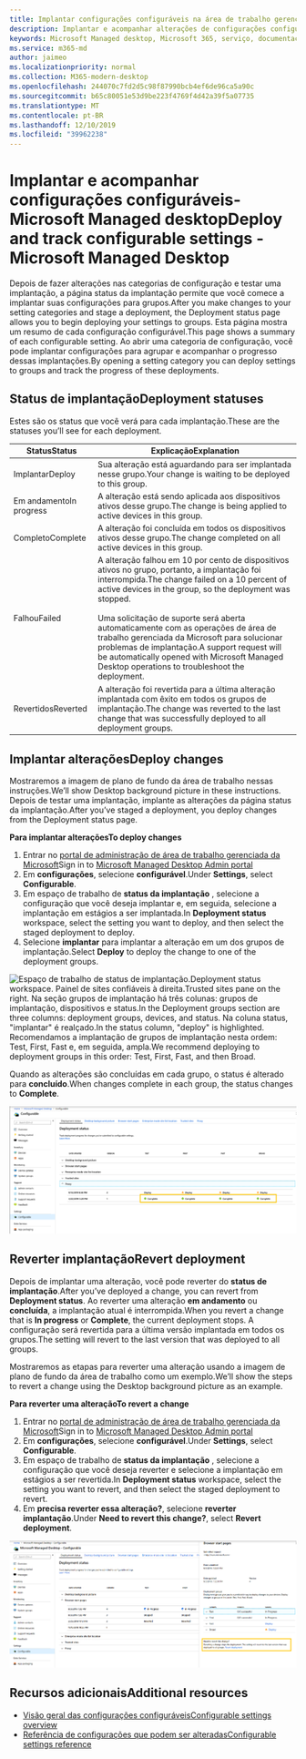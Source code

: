 ```yaml
---
title: Implantar configurações configuráveis na área de trabalho gerenciada da Microsoft
description: Implantar e acompanhar alterações de configurações configuráveis na área de trabalho gerenciada da Microsoft.
keywords: Microsoft Managed desktop, Microsoft 365, serviço, documentação, implantação, implantação em estágios, configurações configuráveis
ms.service: m365-md
author: jaimeo
ms.localizationpriority: normal
ms.collection: M365-modern-desktop
ms.openlocfilehash: 244070c7fd2d5c98f87990bcb4ef6de96ca5a90c
ms.sourcegitcommit: b65c80051e53d9be223f4769f4d42a39f5a07735
ms.translationtype: MT
ms.contentlocale: pt-BR
ms.lasthandoff: 12/10/2019
ms.locfileid: "39962238"
---
```

# <a name="deploy-and-track-configurable-settings---microsoft-managed-desktop"></a><span data-ttu-id="a55d3-104">Implantar e acompanhar configurações configuráveis-Microsoft Managed desktop</span><span class="sxs-lookup"><span data-stu-id="a55d3-104">Deploy and track configurable settings - Microsoft Managed Desktop</span></span>

<span data-ttu-id="a55d3-105">Depois de fazer alterações nas categorias de configuração e testar uma implantação, a página status da implantação permite que você comece a implantar suas configurações para grupos.</span><span class="sxs-lookup"><span data-stu-id="a55d3-105">After you make changes to your setting categories and stage a deployment, the Deployment status page allows you to begin deploying your settings to groups.</span></span> <span data-ttu-id="a55d3-106">Esta página mostra um resumo de cada configuração configurável.</span><span class="sxs-lookup"><span data-stu-id="a55d3-106">This page shows a summary of each configurable setting.</span></span> <span data-ttu-id="a55d3-107">Ao abrir uma categoria de configuração, você pode implantar configurações para agrupar e acompanhar o progresso dessas implantações.</span><span class="sxs-lookup"><span data-stu-id="a55d3-107">By opening a setting category you can deploy settings to groups and track the progress of these deployments.</span></span>

## <a name="deployment-statuses"></a><span data-ttu-id="a55d3-108">Status de implantação</span><span class="sxs-lookup"><span data-stu-id="a55d3-108">Deployment statuses</span></span> 

<span data-ttu-id="a55d3-109">Estes são os status que você verá para cada implantação.</span><span class="sxs-lookup"><span data-stu-id="a55d3-109">These are the statuses you’ll see for each deployment.</span></span>

<span data-ttu-id="a55d3-110">Status</span><span class="sxs-lookup"><span data-stu-id="a55d3-110">Status</span></span>  | <span data-ttu-id="a55d3-111">Explicação</span><span class="sxs-lookup"><span data-stu-id="a55d3-111">Explanation</span></span> 
--- | --- 
<span data-ttu-id="a55d3-112">Implantar</span><span class="sxs-lookup"><span data-stu-id="a55d3-112">Deploy</span></span> | <span data-ttu-id="a55d3-113">Sua alteração está aguardando para ser implantada nesse grupo.</span><span class="sxs-lookup"><span data-stu-id="a55d3-113">Your change is waiting to be deployed to this group.</span></span>
<span data-ttu-id="a55d3-114">Em andamento</span><span class="sxs-lookup"><span data-stu-id="a55d3-114">In progress</span></span> | <span data-ttu-id="a55d3-115">A alteração está sendo aplicada aos dispositivos ativos desse grupo.</span><span class="sxs-lookup"><span data-stu-id="a55d3-115">The change is being applied to active devices in this group.</span></span> 
<span data-ttu-id="a55d3-116">Completo</span><span class="sxs-lookup"><span data-stu-id="a55d3-116">Complete</span></span> | <span data-ttu-id="a55d3-117">A alteração foi concluída em todos os dispositivos ativos desse grupo.</span><span class="sxs-lookup"><span data-stu-id="a55d3-117">The change completed on all active devices in this group.</span></span> 
<span data-ttu-id="a55d3-118">Falhou</span><span class="sxs-lookup"><span data-stu-id="a55d3-118">Failed</span></span> | <span data-ttu-id="a55d3-119">A alteração falhou em 10 por cento de dispositivos ativos no grupo, portanto, a implantação foi interrompida.</span><span class="sxs-lookup"><span data-stu-id="a55d3-119">The change failed on a 10 percent of active devices in the group, so the deployment was stopped.</span></span><br><br> <span data-ttu-id="a55d3-120">Uma solicitação de suporte será aberta automaticamente com as operações de área de trabalho gerenciada da Microsoft para solucionar problemas de implantação.</span><span class="sxs-lookup"><span data-stu-id="a55d3-120">A support request will be automatically opened with Microsoft Managed Desktop operations to troubleshoot the deployment.</span></span> 
<span data-ttu-id="a55d3-121">Revertidos</span><span class="sxs-lookup"><span data-stu-id="a55d3-121">Reverted</span></span> | <span data-ttu-id="a55d3-122">A alteração foi revertida para a última alteração implantada com êxito em todos os grupos de implantação.</span><span class="sxs-lookup"><span data-stu-id="a55d3-122">The change was reverted to the last change that was successfully deployed to all deployment groups.</span></span>

## <a name="deploy-changes"></a><span data-ttu-id="a55d3-123">Implantar alterações</span><span class="sxs-lookup"><span data-stu-id="a55d3-123">Deploy changes</span></span>

<span data-ttu-id="a55d3-124">Mostraremos a imagem de plano de fundo da área de trabalho nessas instruções.</span><span class="sxs-lookup"><span data-stu-id="a55d3-124">We’ll show Desktop background picture in these instructions.</span></span> <span data-ttu-id="a55d3-125">Depois de testar uma implantação, implante as alterações da página status da implantação.</span><span class="sxs-lookup"><span data-stu-id="a55d3-125">After you’ve staged a deployment, you deploy changes from the Deployment status page.</span></span> 

<span data-ttu-id="a55d3-126">**Para implantar alterações**</span><span class="sxs-lookup"><span data-stu-id="a55d3-126">**To deploy changes**</span></span>

1. <span data-ttu-id="a55d3-127">Entrar no [portal de administração de área de trabalho gerenciada da Microsoft](https://aka.ms/mwaasportal)</span><span class="sxs-lookup"><span data-stu-id="a55d3-127">Sign in to [Microsoft Managed Desktop Admin portal](https://aka.ms/mwaasportal)</span></span>
2. <span data-ttu-id="a55d3-128">Em **configurações**, selecione **configurável**.</span><span class="sxs-lookup"><span data-stu-id="a55d3-128">Under **Settings**, select **Configurable**.</span></span>
3. <span data-ttu-id="a55d3-129">Em espaço de trabalho de **status da implantação** , selecione a configuração que você deseja implantar e, em seguida, selecione a implantação em estágios a ser implantada.</span><span class="sxs-lookup"><span data-stu-id="a55d3-129">In **Deployment status** workspace, select the setting you want to deploy, and then select the staged deployment to deploy.</span></span>
4. <span data-ttu-id="a55d3-130">Selecione **implantar** para implantar a alteração em um dos grupos de implantação.</span><span class="sxs-lookup"><span data-stu-id="a55d3-130">Select **Deploy** to deploy the change to one of the deployment groups.</span></span>

<span data-ttu-id="a55d3-131">![Espaço de trabalho de status de implantação.</span><span class="sxs-lookup"><span data-stu-id="a55d3-131">![Deployment status workspace.</span></span> <span data-ttu-id="a55d3-132">Painel de sites confiáveis à direita.</span><span class="sxs-lookup"><span data-stu-id="a55d3-132">Trusted sites pane on the right.</span></span> <span data-ttu-id="a55d3-133">Na seção grupos de implantação há três colunas: grupos de implantação, dispositivos e status.</span><span class="sxs-lookup"><span data-stu-id="a55d3-133">In the Deployment groups section are three columns: deployment groups, devices, and status.</span></span> <span data-ttu-id="a55d3-134">Na coluna status, "implantar" é realçado.](images/1deployedit.png)</span><span class="sxs-lookup"><span data-stu-id="a55d3-134">In the status column, "deploy" is highlighted.](images/1deployedit.png)</span></span>
<span data-ttu-id="a55d3-135">Recomendamos a implantação de grupos de implantação nesta ordem: Test, First, Fast e, em seguida, ampla.</span><span class="sxs-lookup"><span data-stu-id="a55d3-135">We recommend deploying to deployment groups in this order: Test, First, Fast, and then Broad.</span></span> 

<span data-ttu-id="a55d3-136">Quando as alterações são concluídas em cada grupo, o status é alterado para **concluído**.</span><span class="sxs-lookup"><span data-stu-id="a55d3-136">When changes complete in each group, the status changes to **Complete**.</span></span>

![Espaço de trabalho de status de implantação com colunas para data atualizada, versão, teste, primeiro, rápida e ampla.](images/2completeedit.png)

## <a name="revert-deployment"></a><span data-ttu-id="a55d3-139">Reverter implantação</span><span class="sxs-lookup"><span data-stu-id="a55d3-139">Revert deployment</span></span>

<span data-ttu-id="a55d3-140">Depois de implantar uma alteração, você pode reverter do **status de implantação**.</span><span class="sxs-lookup"><span data-stu-id="a55d3-140">After you’ve deployed a change, you can revert from **Deployment status**.</span></span> <span data-ttu-id="a55d3-141">Ao reverter uma alteração **em andamento** ou **concluída**, a implantação atual é interrompida.</span><span class="sxs-lookup"><span data-stu-id="a55d3-141">When you revert a change that is **In progress** or **Complete**, the current deployment stops.</span></span> <span data-ttu-id="a55d3-142">A configuração será revertida para a última versão implantada em todos os grupos.</span><span class="sxs-lookup"><span data-stu-id="a55d3-142">The setting will revert to the last version that was deployed to all groups.</span></span> 

<span data-ttu-id="a55d3-143">Mostraremos as etapas para reverter uma alteração usando a imagem de plano de fundo da área de trabalho como um exemplo.</span><span class="sxs-lookup"><span data-stu-id="a55d3-143">We’ll show the steps to revert a change using the Desktop background picture as an example.</span></span> 

<span data-ttu-id="a55d3-144">**Para reverter uma alteração**</span><span class="sxs-lookup"><span data-stu-id="a55d3-144">**To revert a change**</span></span>
1. <span data-ttu-id="a55d3-145">Entrar no [portal de administração de área de trabalho gerenciada da Microsoft](https://aka.ms/mwaasportal)</span><span class="sxs-lookup"><span data-stu-id="a55d3-145">Sign in to [Microsoft Managed Desktop Admin portal](https://aka.ms/mwaasportal)</span></span>
2. <span data-ttu-id="a55d3-146">Em **configurações**, selecione **configurável**.</span><span class="sxs-lookup"><span data-stu-id="a55d3-146">Under **Settings**, select **Configurable**.</span></span>
3. <span data-ttu-id="a55d3-147">Em espaço de trabalho de **status da implantação** , selecione a configuração que você deseja reverter e selecione a implantação em estágios a ser revertida.</span><span class="sxs-lookup"><span data-stu-id="a55d3-147">In **Deployment status** workspace, select the setting you want to revert, and then select the staged deployment to revert.</span></span>
4. <span data-ttu-id="a55d3-148">Em **precisa reverter essa alteração?**, selecione **reverter implantação**.</span><span class="sxs-lookup"><span data-stu-id="a55d3-148">Under **Need to revert this change?**, select **Revert deployment**.</span></span>

![Espaço de trabalho de status de implantação.](images/3revert.png) 

## <a name="additional-resources"></a><span data-ttu-id="a55d3-152">Recursos adicionais</span><span class="sxs-lookup"><span data-stu-id="a55d3-152">Additional resources</span></span>
- [<span data-ttu-id="a55d3-153">Visão geral das configurações configuráveis</span><span class="sxs-lookup"><span data-stu-id="a55d3-153">Configurable settings overview</span></span>](config-setting-overview.md)
- [<span data-ttu-id="a55d3-154">Referência de configurações que podem ser alteradas</span><span class="sxs-lookup"><span data-stu-id="a55d3-154">Configurable settings reference</span></span>](config-setting-ref.md) 
